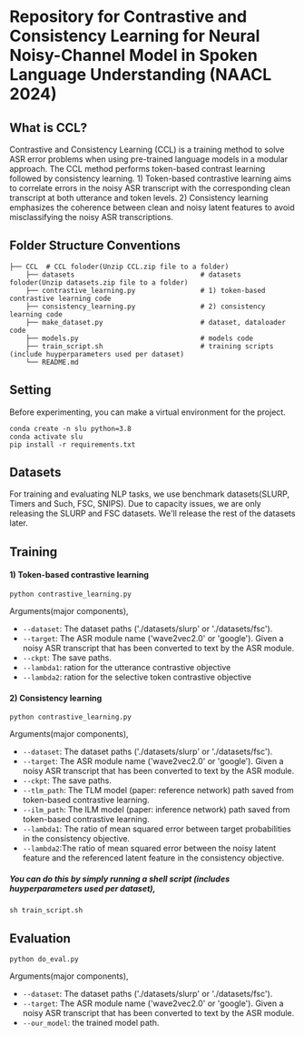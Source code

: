# Repository for Contrastive and Consistency Learning for Neural Noisy-Channel Model in Spoken Language Understanding (NAACL 2024)

## What is CCL?

Contrastive and Consistency Learning (CCL) is a training method to solve ASR error problems when using pre-trained language models in a modular approach. The CCL method performs token-based contrast learning
followed by consistency learning. 1) Token-based contrastive learning aims to correlate errors in the noisy ASR transcript with the corresponding clean transcript at both utterance and token levels. 2) Consistency learning emphasizes the coherence between clean and noisy latent features to avoid misclassifying the noisy ASR transcriptions. 



## Folder Structure Conventions

    ├── CCL  # CCL foloder(Unzip CCL.zip file to a folder)
        ├── datasets                               # datasets foloder(Unzip datasets.zip file to a folder)
        ├── contrastive_learning.py                # 1) token-based contrastive learning code
        ├── consistency_learning.py                # 2) consistency learning code 
        ├── make_dataset.py                        # dataset, dataloader code 
        ├── models.py                              # models code 
        ├── train_script.sh                        # training scripts (include huyperparameters used per dataset)
        └── README.md



## Setting

Before experimenting, you can make a virtual environment for the project.

```shell
conda create -n slu python=3.8
conda activate slu
pip install -r requirements.txt
```



## Datasets

For training and evaluating NLP tasks, we use benchmark datasets(SLURP, Timers and Such, FSC, SNIPS). Due to capacity issues, we are only releasing the SLURP and FSC datasets. We'll release the rest of the datasets later. 



## Training



#### 1) Token-based contrastive learning

```shell
python contrastive_learning.py
```
Arguments(major components),
* `--dataset`: The dataset paths ('./datasets/slurp' or './datasets/fsc'). 
* `--target`: The ASR module name ('wave2vec2.0' or 'google'). Given a noisy ASR transcript that has been converted to text by the ASR module.
* `--ckpt`: The save paths.
* `--lambda1`: ration for the utterance contrastive objective 
* `--lambda2`: ration for the selective token contrastive objective



#### 2) Consistency learning

```shell
python contrastive_learning.py
```
Arguments(major components),
* `--dataset`: The dataset paths ('./datasets/slurp' or './datasets/fsc'). 
* `--target`: The ASR module name ('wave2vec2.0' or 'google'). Given a noisy ASR transcript that has been converted to text by the ASR module.
* `--ckpt`: The save paths.
* `--tlm_path`: The TLM model (paper: reference network) path saved from token-based contrastive learning. 
* `--ilm_path`: The ILM model (paper: inference network) path saved from token-based contrastive learning.
* `--lambda1`: The ratio of mean squared error between target probabilities in the consistency objective. 
* `--lambda2`:The ratio of mean squared error between the noisy latent feature and the referenced latent feature in the consistency objective. 


##### You can do this by simply running a shell script (includes huyperparameters used per dataset),
```shell
sh train_script.sh
```


## Evaluation

```shell
python do_eval.py
```
Arguments(major components),
* `--dataset`: The dataset paths ('./datasets/slurp' or './datasets/fsc'). 
* `--target`: The ASR module name ('wave2vec2.0' or 'google'). Given a noisy ASR transcript that has been converted to text by the ASR module.
* `--our_model`: the trained model path.
